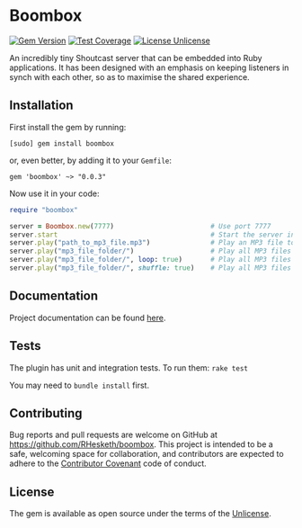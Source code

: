 # Boombox
[![Gem Version](https://badge.fury.io/rb/boombox.svg)](https://badge.fury.io/rb/boombox) [![Test Coverage](https://codeclimate.com/github/RHesketh/boombox/badges/coverage.svg)](https://codeclimate.com/github/RHesketh/boombox/coverage) [![License Unlicense](https://img.shields.io/badge/license-Unlicense-blue.svg)](http://unlicense.org/UNLICENSE)

An incredibly tiny Shoutcast server that can be embedded into Ruby applications. It has been designed with an emphasis on keeping listeners in synch with each other, so as to maximise the shared experience.

## Installation
First install the gem by running:

```
[sudo] gem install boombox
```

or, even better, by adding it to your `Gemfile`:
```
gem 'boombox' ~> "0.0.3"
```

Now use it in your code:

```ruby
require "boombox"

server = Boombox.new(7777)                        # Use port 7777
server.start                                      # Start the server in a new thread and return
server.play("path_to_mp3_file.mp3")               # Play an MP3 file to all listeners
server.play("mp3_file_folder/")                   # Play all MP3 files in a folder to all listeners
server.play("mp3_file_folder/", loop: true)       # Play all MP3 files in a folder, looping continuously
server.play("mp3_file_folder/", shuffle: true)    # Play all MP3 files in a folder in a random order
```

## Documentation
Project documentation can be found [here](#).

## Tests
The plugin has unit and integration tests. To run them:
`rake test`

You may need to `bundle install` first.

## Contributing

Bug reports and pull requests are welcome on GitHub at https://github.com/RHesketh/boombox. This project is intended to be a safe, welcoming space for collaboration, and contributors are expected to adhere to the [Contributor Covenant](http://contributor-covenant.org) code of conduct.

## License

The gem is available as open source under the terms of the [Unlicense](http://unlicense.org).
